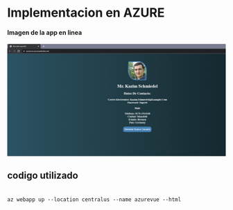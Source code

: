 # Implementacion en AZURE

#### Imagen de la app en linea

![VUE APP ON AZURE](https://github.com/telleztech/LaunchXmicrosoft/blob/e91b40adb0172cf98543ce1cc832584f2b211202/vue-practice-api/Vue%20on%20AZURE.PNG)

## codigo utilizado 

```

az webapp up --location centralus --name azurevue --html

```
